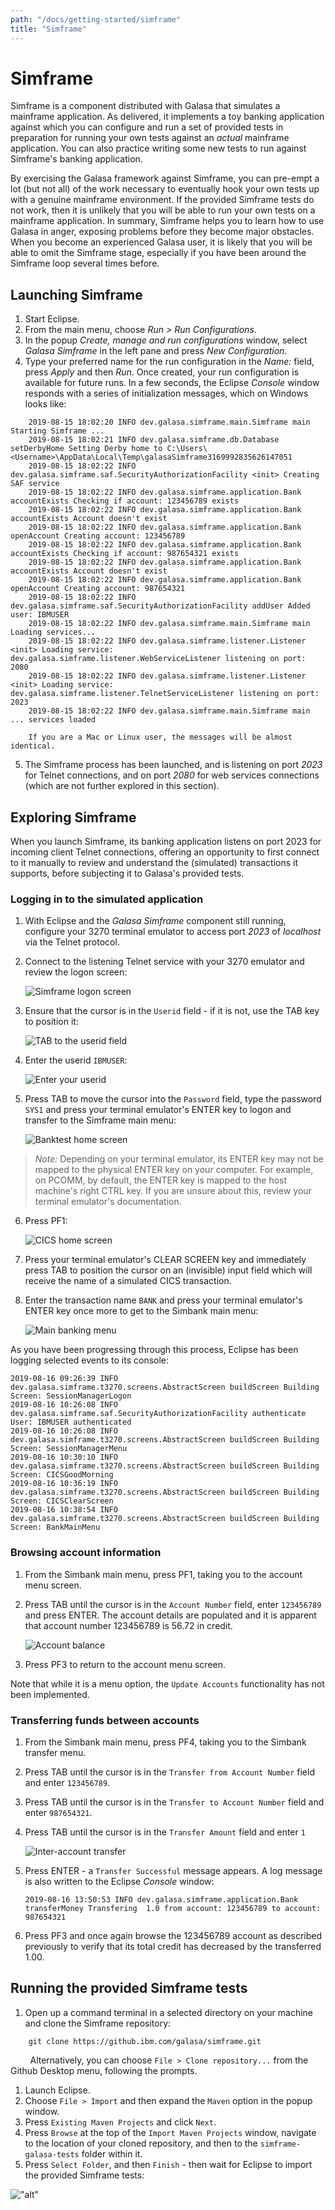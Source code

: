 ```yaml
---
path: "/docs/getting-started/simframe"
title: "Simframe"
---
```

# Simframe
Simframe is a component distributed with Galasa that simulates a mainframe application. As delivered, it implements a toy banking application against which you can configure and run a set of provided tests in preparation for running your own tests against an *actual* mainframe application. You can also practice writing some new tests to run against Simframe's banking application.

By exercising the Galasa framework against Simframe, you can pre-empt a lot (but not all) of the work necessary to eventually hook your own tests up with a genuine mainframe environment. If the provided Simframe tests do not work, then it is unlikely that you will be able to run your own tests on a mainframe application. In summary, Simframe helps you to learn how to use Galasa in anger, exposing problems before they become major obstacles. When you become an experienced Galasa user, it is likely that you will be able to omit the Simframe stage, especially if you have been around the Simframe loop several times before.

## Launching Simframe
1. Start Eclipse.
1. From the main menu, choose *Run > Run Configurations*.
1. In the popup *Create, manage and run configurations* window, select *Galasa Simframe* in the left pane and press *New Configuration*. 
1. Type your preferred name for the run configuration in the *Name:* field, press *Apply* and then *Run*. Once created, your run configuration is available for future runs.
In a few seconds, the Eclipse *Console* window responds with a series of initialization messages, which on Windows looks like:
```
    2019-08-15 18:02:20 INFO dev.galasa.simframe.main.Simframe main Starting Simframe ...
    2019-08-15 18:02:21 INFO dev.galasa.simframe.db.Database setDerbyHome Setting Derby home to C:\Users\<Username>\AppData\Local\Temp\galasaSimframe3169992835626147051
    2019-08-15 18:02:22 INFO dev.galasa.simframe.saf.SecurityAuthorizationFacility <init> Creating SAF service
    2019-08-15 18:02:22 INFO dev.galasa.simframe.application.Bank accountExists Checking if account: 123456789 exists
    2019-08-15 18:02:22 INFO dev.galasa.simframe.application.Bank accountExists Account doesn't exist
    2019-08-15 18:02:22 INFO dev.galasa.simframe.application.Bank openAccount Creating account: 123456789
    2019-08-15 18:02:22 INFO dev.galasa.simframe.application.Bank accountExists Checking if account: 987654321 exists
    2019-08-15 18:02:22 INFO dev.galasa.simframe.application.Bank accountExists Account doesn't exist
    2019-08-15 18:02:22 INFO dev.galasa.simframe.application.Bank openAccount Creating account: 987654321
    2019-08-15 18:02:22 INFO dev.galasa.simframe.saf.SecurityAuthorizationFacility addUser Added user: IBMUSER
    2019-08-15 18:02:22 INFO dev.galasa.simframe.main.Simframe main Loading services...
    2019-08-15 18:02:22 INFO dev.galasa.simframe.listener.Listener <init> Loading service: dev.galasa.simframe.listener.WebServiceListener listening on port: 2080
    2019-08-15 18:02:22 INFO dev.galasa.simframe.listener.Listener <init> Loading service: dev.galasa.simframe.listener.TelnetServiceListener listening on port: 2023
    2019-08-15 18:02:22 INFO dev.galasa.simframe.main.Simframe main ... services loaded
```

        If you are a Mac or Linux user, the messages will be almost identical.

5. The Simframe process has been launched, and is listening on port *2023* for Telnet connections, and on port *2080* for web services connections (which are not further explored in this section).

## Exploring Simframe
When you launch Simframe, its banking application listens on port 2023 for incoming client Telnet connections, offering an opportunity to first connect to it manually to review and understand the (simulated) transactions it supports, before subjecting it to Galasa's provided tests.

### Logging in to the simulated application
1. With Eclipse and the *Galasa Simframe* component still running, configure your 3270 terminal emulator to access port *2023* of *localhost* via the Telnet protocol. 
1. Connect to the listening Telnet service with your 3270 emulator and review the logon screen:

    ![Simframe logon screen](./simframe-logon.png)

1. Ensure that the cursor is in the `Userid` field - if it is not, use the TAB key to position it:

    ![TAB to the userid field](./simframe-userid.png) 

1. Enter the userid `IBMUSER`:

    ![Enter your userid](./simframe-ibmuser.png) 

1. Press TAB to move the cursor into the `Password` field, type the password `SYS1` and press your terminal emulator's ENTER key to logon and transfer to the Simframe main menu:

    ![Banktest home screen](./simframe-banktest.png) 

> *Note:* Depending on your terminal emulator, its ENTER key may not be mapped to the physical ENTER key on your computer. For example,
> on PCOMM, by default, the ENTER key is mapped to the host machine's right CTRL key. If you are unsure about this, review
> your terminal emulator's documentation.

6. Press PF1:

    ![CICS home screen](./simframe-cics.png) 

1. Press your terminal emulator's CLEAR SCREEN key and immediately press TAB to position the cursor on an (invisible) input field which will receive the name of a simulated CICS transaction.
1. Enter the transaction name `BANK` and press your terminal emulator's ENTER key once more to get to the Simbank main menu:

    ![Main banking menu](./simframe-mainmenu.png) 

As you have been progressing through this process, Eclipse has been logging selected events to its console:

```
2019-08-16 09:26:39 INFO dev.galasa.simframe.t3270.screens.AbstractScreen buildScreen Building Screen: SessionManagerLogon
2019-08-16 10:26:08 INFO dev.galasa.simframe.saf.SecurityAuthorizationFacility authenticate User: IBMUSER authenticated
2019-08-16 10:26:08 INFO dev.galasa.simframe.t3270.screens.AbstractScreen buildScreen Building Screen: SessionManagerMenu
2019-08-16 10:30:10 INFO dev.galasa.simframe.t3270.screens.AbstractScreen buildScreen Building Screen: CICSGoodMorning
2019-08-16 10:36:19 INFO dev.galasa.simframe.t3270.screens.AbstractScreen buildScreen Building Screen: CICSClearScreen
2019-08-16 10:38:54 INFO dev.galasa.simframe.t3270.screens.AbstractScreen buildScreen Building Screen: BankMainMenu
```
### Browsing account information
1. From the Simbank main menu, press PF1, taking you to the account menu screen.
1. Press TAB until the cursor is in the `Account Number` field, enter `123456789` and press ENTER. 
    The account details are populated and it is apparent that account number 123456789 is 56.72 in credit.

    ![Account balance](./simframe-balance.png)

1. Press PF3 to return to the account menu screen.

Note that while it is a menu option, the `Update Accounts` functionality has not been implemented.

### Transferring funds between accounts
1. From the Simbank main menu, press PF4, taking you to the Simbank transfer menu.
1. Press TAB until the cursor is in the `Transfer from Account Number` field and enter `123456789`.
1. Press TAB until the cursor is in the `Transfer to Account Number` field and enter `987654321`.
1. Press TAB until the cursor is in the `Transfer Amount` field and enter `1`

    ![Inter-account transfer](./simframe-transfer.png)

1. Press ENTER - a `Transfer Successful` message appears. A log message is also written to the Eclipse *Console* window:

    `2019-08-16 13:50:53 INFO dev.galasa.simframe.application.Bank transferMoney Transfering  1.0 from account: 123456789 to account: 987654321`

1. Press PF3 and once again browse the 123456789 account as described previously to verify that its total credit has decreased by the transferred 1.00.

## Running the provided Simframe tests
1. Open up a command terminal in a selected directory on your machine and clone the Simframe repository:
    
```
    git clone https://github.ibm.com/galasa/simframe.git
```
&nbsp;&nbsp;&nbsp;&nbsp;&nbsp;&nbsp;&nbsp;&nbsp;Alternatively, you can choose `File > Clone repository...` from the Github Desktop menu, following the prompts.
1. Launch Eclipse.
1. Choose `File > Import` and then expand the `Maven` option in the popup window.
1. Press `Existing Maven Projects` and click `Next`.
1. Press `Browse` at the top of the `Import Maven Projects` window, navigate to the location of your cloned repository, and then to the `simframe-galasa-tests` folder within it. 
1. Press `Select Folder`, and then `Finish` - then wait for Eclipse to import the provided Simframe tests:

!["alt"](./simframe-eclipse-project-loaded.png)